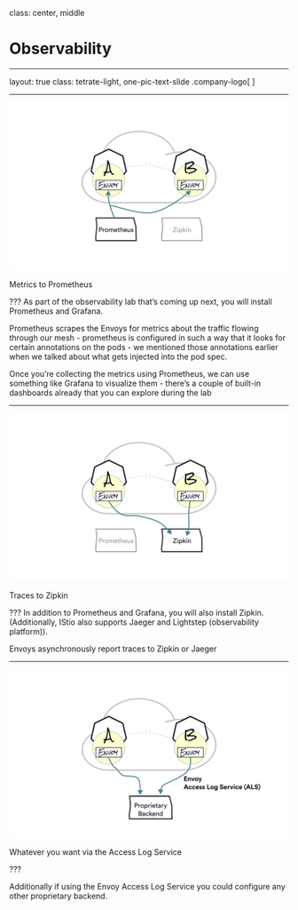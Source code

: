 class: center, middle

# Observability

---

layout: true
class: tetrate-light, one-pic-text-slide
.company-logo[ ]

---

![](images/metrics-1.svg)

Metrics to Prometheus

???
As part of the observability lab that’s coming up next, you will install Prometheus and Grafana.

Prometheus scrapes the Envoys for metrics about the traffic flowing through our mesh - prometheus is configured in such a way that it looks for certain annotations on the pods - we mentioned those annotations earlier when we talked about what gets injected into the pod spec.

Once you’re collecting the metrics using Prometheus, we can use something like Grafana to visualize them  - there’s a couple of built-in dashboards already that you can explore during the lab

---

![](images/metrics-2.svg)

Traces to Zipkin

???
In addition to Prometheus and Grafana, you will also install Zipkin. 
(Additionally, IStio also supports Jaeger and Lightstep (observability platform)).

Envoys asynchronously report traces to Zipkin or Jaeger

---

![](images/metrics-3.svg)

Whatever you want via the Access Log Service

???

Additionally if using the Envoy Access Log Service you could configure any other proprietary backend.

